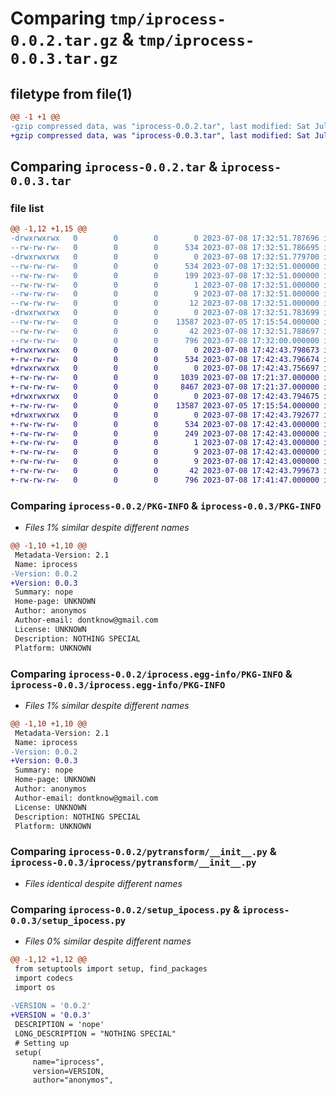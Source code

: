# Comparing `tmp/iprocess-0.0.2.tar.gz` & `tmp/iprocess-0.0.3.tar.gz`

## filetype from file(1)

```diff
@@ -1 +1 @@
-gzip compressed data, was "iprocess-0.0.2.tar", last modified: Sat Jul  8 17:32:51 2023, max compression
+gzip compressed data, was "iprocess-0.0.3.tar", last modified: Sat Jul  8 17:42:43 2023, max compression
```

## Comparing `iprocess-0.0.2.tar` & `iprocess-0.0.3.tar`

### file list

```diff
@@ -1,12 +1,15 @@
-drwxrwxrwx   0        0        0        0 2023-07-08 17:32:51.787696 iprocess-0.0.2/
--rw-rw-rw-   0        0        0      534 2023-07-08 17:32:51.786695 iprocess-0.0.2/PKG-INFO
-drwxrwxrwx   0        0        0        0 2023-07-08 17:32:51.779700 iprocess-0.0.2/iprocess.egg-info/
--rw-rw-rw-   0        0        0      534 2023-07-08 17:32:51.000000 iprocess-0.0.2/iprocess.egg-info/PKG-INFO
--rw-rw-rw-   0        0        0      199 2023-07-08 17:32:51.000000 iprocess-0.0.2/iprocess.egg-info/SOURCES.txt
--rw-rw-rw-   0        0        0        1 2023-07-08 17:32:51.000000 iprocess-0.0.2/iprocess.egg-info/dependency_links.txt
--rw-rw-rw-   0        0        0        9 2023-07-08 17:32:51.000000 iprocess-0.0.2/iprocess.egg-info/requires.txt
--rw-rw-rw-   0        0        0       12 2023-07-08 17:32:51.000000 iprocess-0.0.2/iprocess.egg-info/top_level.txt
-drwxrwxrwx   0        0        0        0 2023-07-08 17:32:51.783699 iprocess-0.0.2/pytransform/
--rw-rw-rw-   0        0        0    13587 2023-07-05 17:15:54.000000 iprocess-0.0.2/pytransform/__init__.py
--rw-rw-rw-   0        0        0       42 2023-07-08 17:32:51.788697 iprocess-0.0.2/setup.cfg
--rw-rw-rw-   0        0        0      796 2023-07-08 17:32:00.000000 iprocess-0.0.2/setup_ipocess.py
+drwxrwxrwx   0        0        0        0 2023-07-08 17:42:43.798673 iprocess-0.0.3/
+-rw-rw-rw-   0        0        0      534 2023-07-08 17:42:43.796674 iprocess-0.0.3/PKG-INFO
+drwxrwxrwx   0        0        0        0 2023-07-08 17:42:43.756697 iprocess-0.0.3/iprocess/
+-rw-rw-rw-   0        0        0     1039 2023-07-08 17:21:37.000000 iprocess-0.0.3/iprocess/__init__.py
+-rw-rw-rw-   0        0        0     8467 2023-07-08 17:21:37.000000 iprocess-0.0.3/iprocess/process.py
+drwxrwxrwx   0        0        0        0 2023-07-08 17:42:43.794675 iprocess-0.0.3/iprocess/pytransform/
+-rw-rw-rw-   0        0        0    13587 2023-07-05 17:15:54.000000 iprocess-0.0.3/iprocess/pytransform/__init__.py
+drwxrwxrwx   0        0        0        0 2023-07-08 17:42:43.792677 iprocess-0.0.3/iprocess.egg-info/
+-rw-rw-rw-   0        0        0      534 2023-07-08 17:42:43.000000 iprocess-0.0.3/iprocess.egg-info/PKG-INFO
+-rw-rw-rw-   0        0        0      249 2023-07-08 17:42:43.000000 iprocess-0.0.3/iprocess.egg-info/SOURCES.txt
+-rw-rw-rw-   0        0        0        1 2023-07-08 17:42:43.000000 iprocess-0.0.3/iprocess.egg-info/dependency_links.txt
+-rw-rw-rw-   0        0        0        9 2023-07-08 17:42:43.000000 iprocess-0.0.3/iprocess.egg-info/requires.txt
+-rw-rw-rw-   0        0        0        9 2023-07-08 17:42:43.000000 iprocess-0.0.3/iprocess.egg-info/top_level.txt
+-rw-rw-rw-   0        0        0       42 2023-07-08 17:42:43.799673 iprocess-0.0.3/setup.cfg
+-rw-rw-rw-   0        0        0      796 2023-07-08 17:41:47.000000 iprocess-0.0.3/setup_ipocess.py
```

### Comparing `iprocess-0.0.2/PKG-INFO` & `iprocess-0.0.3/PKG-INFO`

 * *Files 1% similar despite different names*

```diff
@@ -1,10 +1,10 @@
 Metadata-Version: 2.1
 Name: iprocess
-Version: 0.0.2
+Version: 0.0.3
 Summary: nope
 Home-page: UNKNOWN
 Author: anonymos
 Author-email: dontknow@gmail.com
 License: UNKNOWN
 Description: NOTHING SPECIAL
 Platform: UNKNOWN
```

### Comparing `iprocess-0.0.2/iprocess.egg-info/PKG-INFO` & `iprocess-0.0.3/iprocess.egg-info/PKG-INFO`

 * *Files 1% similar despite different names*

```diff
@@ -1,10 +1,10 @@
 Metadata-Version: 2.1
 Name: iprocess
-Version: 0.0.2
+Version: 0.0.3
 Summary: nope
 Home-page: UNKNOWN
 Author: anonymos
 Author-email: dontknow@gmail.com
 License: UNKNOWN
 Description: NOTHING SPECIAL
 Platform: UNKNOWN
```

### Comparing `iprocess-0.0.2/pytransform/__init__.py` & `iprocess-0.0.3/iprocess/pytransform/__init__.py`

 * *Files identical despite different names*

### Comparing `iprocess-0.0.2/setup_ipocess.py` & `iprocess-0.0.3/setup_ipocess.py`

 * *Files 0% similar despite different names*

```diff
@@ -1,12 +1,12 @@
 from setuptools import setup, find_packages
 import codecs
 import os
 
-VERSION = '0.0.2'
+VERSION = '0.0.3'
 DESCRIPTION = 'nope'
 LONG_DESCRIPTION = "NOTHING SPECIAL"
 # Setting up
 setup(
     name="iprocess",
     version=VERSION,
     author="anonymos",
```

